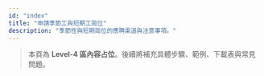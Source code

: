 ```yaml
---
id: "index"
title: "申請季節工與短期工崗位"
description: "季節性與短期崗位的應聘渠道與注意事項。"
---
```


> 本頁為 **Level-4 區內容占位**。後續將補充具體步驟、範例、下載表與常見問題。
